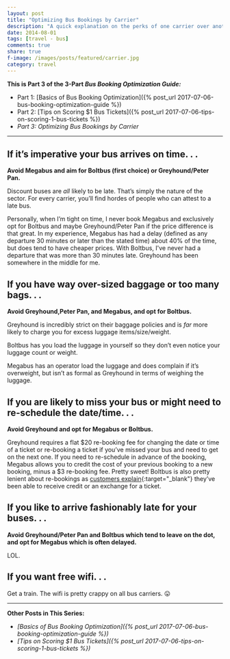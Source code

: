 ```yaml
---
layout: post
title: "Optimizing Bus Bookings by Carrier"
description: "A quick explanation on the perks of one carrier over another."
date: 2014-08-01
tags: [travel - bus]
comments: true
share: true
f-image: /images/posts/featured/carrier.jpg
category: travel
---
```


__This is Part 3 of the 3-Part *Bus Booking Optimization Guide:*__

* Part 1: [Basics of Bus Booking Optimization]({% post_url 2017-07-06-bus-booking-optimization-guide %})
* Part 2: [Tips on Scoring $1 Bus Tickets]({% post_url 2017-07-06-tips-on-scoring-1-bus-tickets %})
* _Part 3: Optimizing Bus Bookings by Carrier_

-------

## If it’s imperative your bus arrives on time. . .

__Avoid Megabus and aim for Boltbus (first choice) or Greyhound/Peter Pan.__

Discount buses are _all_ likely to be late. That’s simply the nature of the sector. For every carrier, you’ll find hordes of people who can attest to a late bus. 

Personally, when I’m tight on time, I never book Megabus and exclusively opt for Boltbus and maybe Greyhound/Peter Pan if the price difference is that great. In my experience, Megabus has had a delay (defined as any departure 30 minutes or later than the stated time) about 40% of the time, but does tend to have cheaper prices. With Boltbus, I've never had a departure that was more than 30 minutes late. Greyhound has been somewhere in the middle for me. 

## If you have way over-sized baggage or too many bags. . .

__Avoid Greyhound,Peter Pan, and Megabus, and opt for Boltbus.__

Greyhound is incredibly strict on their baggage policies and is _far_ more likely to charge you for excess luggage items/size/weight. 

Boltbus has you load the luggage in yourself so they don’t even notice your luggage count or weight.

Megabus has an operator load the luggage and does complain if it’s overweight, but isn’t as formal as Greyhound in terms of weighing the luggage.  

## If you are likely to miss your bus or might need to re-schedule the date/time. . . 

__Avoid Greyhound and opt for Megabus or Boltbus.__

Greyhound requires a flat $20 re-booking fee for changing the date or time of a ticket or re-booking a ticket if you’ve missed your bus and need to get on the next one. If you need to re-schedule in advance of the booking, Megabus allows you to credit the cost of your previous booking to a new booking, minus a $3 re-booking fee. Pretty sweet! Boltbus is also pretty lenient about re-bookings as [customers explain](http://ask.metafilter.com/135905/Boltbus-Refund-Question){:target="_blank"} they’ve been able to receive credit or an exchange for a ticket. 

## If you like to arrive fashionably late for your buses. . .

__Avoid Greyhound/Peter Pan and Boltbus which tend to leave on the dot, and opt for Megabus which is often delayed.__

LOL.

## If you want free wifi. . .

Get a train. The wifi is pretty crappy on all bus carriers. 😛

-------
__Other Posts in This Series:__
* _[Basics of Bus Booking Optimization]({% post_url 2017-07-06-bus-booking-optimization-guide %})_
* _[Tips on Scoring $1 Bus Tickets]({% post_url 2017-07-06-tips-on-scoring-1-bus-tickets %})_
